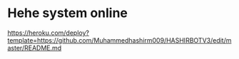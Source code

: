 # Hehe system online
https://heroku.com/deploy?template=https://github.com/Muhammedhashirm009/HASHIRBOTV3/edit/master/README.md
